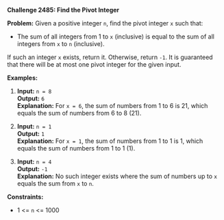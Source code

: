 **Challenge 2485: Find the Pivot Integer**

**Problem:**
Given a positive integer `n`, find the pivot integer `x` such that:
- The sum of all integers from 1 to `x` (inclusive) is equal to the sum of all integers from `x` to `n` (inclusive).

If such an integer `x` exists, return it. Otherwise, return `-1`. It is guaranteed that there will be at most one pivot integer for the given input.

**Examples:**

1. **Input:** `n = 8`  
   **Output:** `6`  
   **Explanation:** For `x = 6`, the sum of numbers from 1 to 6 is 21, which equals the sum of numbers from 6 to 8 (21).

2. **Input:** `n = 1`  
   **Output:** `1`  
   **Explanation:** For `x = 1`, the sum of numbers from 1 to 1 is 1, which equals the sum of numbers from 1 to 1 (1).

3. **Input:** `n = 4`  
   **Output:** `-1`  
   **Explanation:** No such integer exists where the sum of numbers up to `x` equals the sum from `x` to `n`.

**Constraints:**

- 1 <= `n` <= 1000

